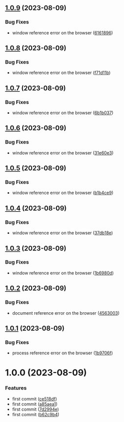 ## [1.0.9](https://github.com/uzenith360/offline-notification/compare/v1.0.8...v1.0.9) (2023-08-09)


### Bug Fixes

* window reference error on the browser ([6161896](https://github.com/uzenith360/offline-notification/commit/6161896b33ebe6914bc515bd0e3a89482838908a))

## [1.0.8](https://github.com/uzenith360/offline-notification/compare/v1.0.7...v1.0.8) (2023-08-09)


### Bug Fixes

* window reference error on the browser ([f71d11b](https://github.com/uzenith360/offline-notification/commit/f71d11b590c6e3591f95a75eb887affaa2b3b8f4))

## [1.0.7](https://github.com/uzenith360/offline-notification/compare/v1.0.6...v1.0.7) (2023-08-09)


### Bug Fixes

* window reference error on the browser ([6b1b037](https://github.com/uzenith360/offline-notification/commit/6b1b03739afedb780b4da451db2b95e6dd4092f8))

## [1.0.6](https://github.com/uzenith360/offline-notification/compare/v1.0.5...v1.0.6) (2023-08-09)


### Bug Fixes

* window reference error on the browser ([31e60e3](https://github.com/uzenith360/offline-notification/commit/31e60e37a4ea7b85ee94d4b83503acca4b27a9c1))

## [1.0.5](https://github.com/uzenith360/offline-notification/compare/v1.0.4...v1.0.5) (2023-08-09)


### Bug Fixes

* window reference error on the browser ([b1b4ce9](https://github.com/uzenith360/offline-notification/commit/b1b4ce986a70dea5b10a91c00b2526e05b0c1c3d))

## [1.0.4](https://github.com/uzenith360/offline-notification/compare/v1.0.3...v1.0.4) (2023-08-09)


### Bug Fixes

* window reference error on the browser ([37db18e](https://github.com/uzenith360/offline-notification/commit/37db18eb47702b889567859576ae1e6d6ec4c9d8))

## [1.0.3](https://github.com/uzenith360/offline-notification/compare/v1.0.2...v1.0.3) (2023-08-09)


### Bug Fixes

* window reference error on the browser ([1b6980d](https://github.com/uzenith360/offline-notification/commit/1b6980de79d2b7052284a8b3bff340e0356d1137))

## [1.0.2](https://github.com/uzenith360/offline-notification/compare/v1.0.1...v1.0.2) (2023-08-09)


### Bug Fixes

* document reference error on the browser ([4563003](https://github.com/uzenith360/offline-notification/commit/45630039e47c127977142afeb7b54c797335f423))

## [1.0.1](https://github.com/uzenith360/offline-notification/compare/v1.0.0...v1.0.1) (2023-08-09)


### Bug Fixes

* process reference error on the browser ([1b9706f](https://github.com/uzenith360/offline-notification/commit/1b9706fe283c7de28de19e1cb0d602ca8b18fdf6))

# 1.0.0 (2023-08-09)


### Features

* first commit ([ce518df](https://github.com/uzenith360/offline-notification/commit/ce518df949a00cff73e625c3291b8a2826a964d0))
* first commit ([a85aea1](https://github.com/uzenith360/offline-notification/commit/a85aea1cde520a8c62d2db6200f6680a732cd38a))
* first commit ([7d2994e](https://github.com/uzenith360/offline-notification/commit/7d2994e0833970c4c7ac54c6d78e96d15a437d57))
* first commit ([b62c9b4](https://github.com/uzenith360/offline-notification/commit/b62c9b4b7c6c67061d8c54558a7bcaaace47cc49))
